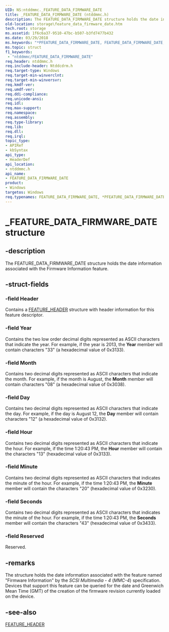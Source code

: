 ```yaml
---
UID: NS:ntddmmc._FEATURE_DATA_FIRMWARE_DATE
title: _FEATURE_DATA_FIRMWARE_DATE (ntddmmc.h)
description: The FEATURE_DATA_FIRMWARE_DATE structure holds the date information associated with the Firmware Information feature.
old-location: storage\feature_data_firmware_date.htm
tech.root: storage
ms.assetid: 1f6c6a37-9510-47bc-b507-b3fd7477b432
ms.date: 03/29/2018
ms.keywords: "*PFEATURE_DATA_FIRMWARE_DATE, FEATURE_DATA_FIRMWARE_DATE, FEATURE_DATA_FIRMWARE_DATE structure [Storage Devices], PFEATURE_DATA_FIRMWARE_DATE, PFEATURE_DATA_FIRMWARE_DATE structure pointer [Storage Devices], _FEATURE_DATA_FIRMWARE_DATE, ntddmmc/FEATURE_DATA_FIRMWARE_DATE, ntddmmc/PFEATURE_DATA_FIRMWARE_DATE, storage.feature_data_firmware_date, structs-CD-ROM_5e7edafb-823d-4e78-a601-a8f29c62ee4e.xml"
ms.topic: struct
f1_keywords:
 - "ntddmmc/FEATURE_DATA_FIRMWARE_DATE"
req.header: ntddmmc.h
req.include-header: Ntddcdrm.h
req.target-type: Windows
req.target-min-winverclnt: 
req.target-min-winversvr: 
req.kmdf-ver: 
req.umdf-ver: 
req.ddi-compliance: 
req.unicode-ansi: 
req.idl: 
req.max-support: 
req.namespace: 
req.assembly: 
req.type-library: 
req.lib: 
req.dll: 
req.irql: 
topic_type:
- APIRef
- kbSyntax
api_type:
- HeaderDef
api_location:
- ntddmmc.h
api_name:
- FEATURE_DATA_FIRMWARE_DATE
product:
- Windows
targetos: Windows
req.typenames: FEATURE_DATA_FIRMWARE_DATE, *PFEATURE_DATA_FIRMWARE_DATE
---
```


# _FEATURE_DATA_FIRMWARE_DATE structure


## -description


The FEATURE_DATA_FIRMWARE_DATE structure holds the date information associated with the Firmware Information feature. 


## -struct-fields




### -field Header

Contains a <a href="https://docs.microsoft.com/windows-hardware/drivers/ddi/content/ntddmmc/ns-ntddmmc-_feature_header">FEATURE_HEADER</a> structure with header information for this feature descriptor. 


### -field Year

Contains the two low order decimal digits represented as ASCII characters that indicate the year. For example, if the year is 2013, the <b>Year</b> member will contain characters "33" (a hexadecimal value of 0x3133). 


### -field Month

Contains two decimal digits represented as ASCII characters that indicate the month. For example, if the month is August, the <b>Month</b> member will contain characters "08" (a hexadecimal value of 0x3038). 


### -field Day

Contains two decimal digits represented as ASCII characters that indicate the day. For example, if the day is August 12, the <b>Day</b> member will contain characters "12" (a hexadecimal value of 0x3132). 


### -field Hour

Contains two decimal digits represented as ASCII characters that indicate the hour. For example, if the time 1:20:43 PM, the <b>Hour</b> member will contain the characters "13" (hexadecimal value of 0x3133). 


### -field Minute

Contains two decimal digits represented as ASCII characters that indicates the minute of the hour. For example, if the time 1:20:43 PM, the <b>Minute</b> member will contain the characters "20" (hexadecimal value of 0x3230). 


### -field Seconds

Contains two decimal digits represented as ASCII characters that indicates the minute of the hour. For example, if the time 1:20:43 PM, the <b>Seconds</b> member will contain the characters "43" (hexadecimal value of 0x3433). 


### -field Reserved

Reserved.


## -remarks



The structure holds the date information associated with the feature named "Firmware Information" by the <i>SCSI Multimedia - 4</i> (<i>MMC-4</i>) specification. Devices that support this feature can be queried for the date and Greenwich Mean Time (GMT) of the creation of the firmware revision currently loaded on the device. 




## -see-also




<a href="https://docs.microsoft.com/windows-hardware/drivers/ddi/content/ntddmmc/ns-ntddmmc-_feature_header">FEATURE_HEADER</a>
 

 

